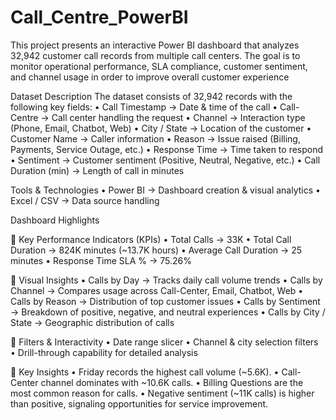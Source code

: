 # Call_Centre_PowerBI
This project presents an interactive Power BI dashboard that analyzes 32,942 customer call records from multiple call centers. The goal is to monitor operational performance, SLA compliance, customer sentiment, and channel usage in order to improve overall customer experience

Dataset Description
The dataset consists of 32,942 records with the following key fields:
•	Call Timestamp → Date & time of the call
•	Call-Centre → Call center handling the request
•	Channel → Interaction type (Phone, Email, Chatbot, Web)
•	City / State → Location of the customer
•	Customer Name → Caller information
•	Reason → Issue raised (Billing, Payments, Service Outage, etc.)
•	Response Time → Time taken to respond
•	Sentiment → Customer sentiment (Positive, Neutral, Negative, etc.)
•	Call Duration (min) → Length of call in minutes

Tools & Technologies
•	Power BI → Dashboard creation & visual analytics
•	Excel / CSV → Data source handling

Dashboard Highlights

🔹 Key Performance Indicators (KPIs)
•	Total Calls → 33K
•	Total Call Duration → 824K minutes (~13.7K hours)
•	Average Call Duration → 25 minutes
•	Response Time SLA % → 75.26%

🔹 Visual Insights
•	Calls by Day → Tracks daily call volume trends
•	Calls by Channel → Compares usage across Call-Center, Email, Chatbot, Web
•	Calls by Reason → Distribution of top customer issues
•	Calls by Sentiment → Breakdown of positive, negative, and neutral experiences
•	Calls by City / State → Geographic distribution of calls

🔹 Filters & Interactivity
•	Date range slicer
•	Channel & city selection filters
•	Drill-through capability for detailed analysis

🔹 Key Insights
•	Friday records the highest call volume (~5.6K).
•	Call-Center channel dominates with ~10.6K calls.
•	Billing Questions are the most common reason for calls.
•	Negative sentiment (~11K calls) is higher than positive, signaling opportunities for service improvement.

